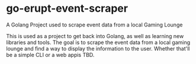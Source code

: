 # go-erupt-event-scraper

A Golang Project used to scrape event data from a local Gaming Lounge

This is used as a project to get back into Golang, as well as learning new libraries and tools. The goal is to scrape the event data from a local gaming lounge and find a way to display the information to the user. Whether that'll be a simple CLI or a web appis TBD.


